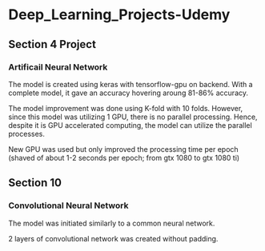 # Deep_Learning_Projects-Udemy
## Section 4 Project
### Artificail Neural Network
The model is created using keras with tensorflow-gpu on backend. With a complete model, it gave an accuracy hovering aroung 81-86% accuracy.

The model improvement was done using K-fold with 10 folds. However, since this model was utilizing 1 GPU, there is no parallel processing. Hence, despite it is GPU accelerated computing, the model can utilize the parallel processes. 

New GPU was used but only improved the processing time per epoch (shaved of about 1-2 seconds per epoch; from gtx 1080 to gtx 1080 ti)

## Section 10
### Convolutional Neural Network
The model was initiated similarly to a common neural network.

2 layers of convolutional network was created without padding.
